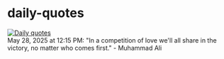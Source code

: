 # daily-quotes
[![Daily quotes](https://github.com/ceepu8/daily-quotes/actions/workflows/daily-quote.yml/badge.svg)](https://github.com/ceepu8/daily-quotes/actions/workflows/daily-quote.yml)<br/>
May 28, 2025 at 12:15 PM: "In a competition of love we'll all share in the victory, no matter who comes first." - Muhammad Ali
